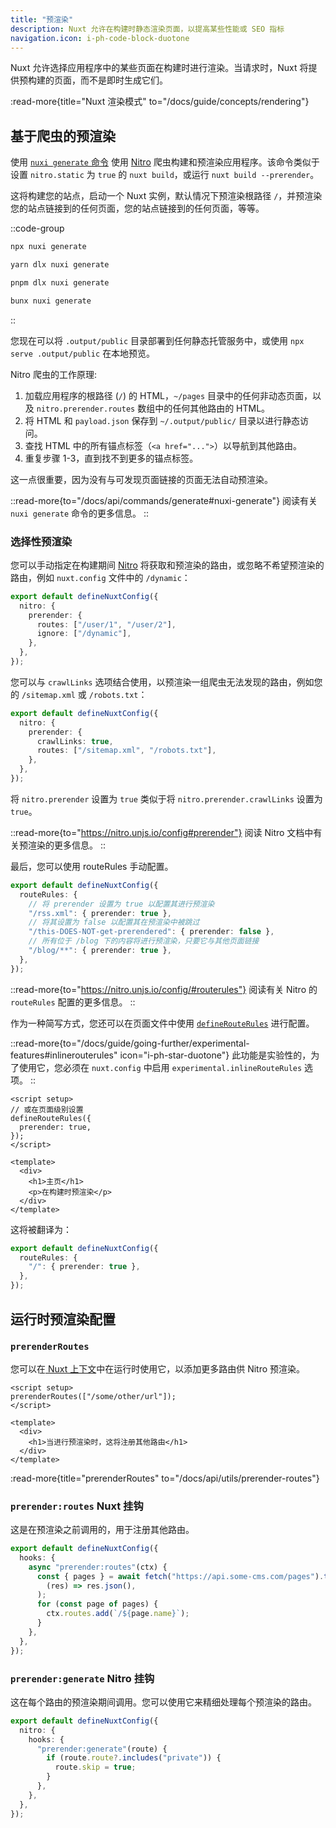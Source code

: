 ```yaml
---
title: "预渲染"
description: Nuxt 允许在构建时静态渲染页面，以提高某些性能或 SEO 指标
navigation.icon: i-ph-code-block-duotone
---
```


Nuxt 允许选择应用程序中的某些页面在构建时进行渲染。当请求时，Nuxt 将提供预构建的页面，而不是即时生成它们。

:read-more{title="Nuxt 渲染模式" to="/docs/guide/concepts/rendering"}

## 基于爬虫的预渲染

使用 [`nuxi generate` 命令](/docs/api/commands/generate) 使用 [Nitro](/docs/guide/concepts/server-engine) 爬虫构建和预渲染应用程序。该命令类似于设置 `nitro.static` 为 `true` 的 `nuxt build`，或运行 `nuxt build --prerender`。

这将构建您的站点，启动一个 Nuxt 实例，默认情况下预渲染根路径 `/`，并预渲染您的站点链接到的任何页面，您的站点链接到的任何页面，等等。

::code-group

```bash [npm]
npx nuxi generate
```

```bash [yarn]
yarn dlx nuxi generate
```

```bash [pnpm]
pnpm dlx nuxi generate
```

```bash [bun]
bunx nuxi generate
```

::

您现在可以将 `.output/public` 目录部署到任何静态托管服务中，或使用 `npx serve .output/public` 在本地预览。

Nitro 爬虫的工作原理:

1. 加载应用程序的根路径 (`/`) 的 HTML，`~/pages` 目录中的任何非动态页面，以及 `nitro.prerender.routes` 数组中的任何其他路由的 HTML。
2. 将 HTML 和 `payload.json` 保存到 `~/.output/public/` 目录以进行静态访问。
3. 查找 HTML 中的所有锚点标签（`<a href="...">`）以导航到其他路由。
4. 重复步骤 1-3，直到找不到更多的锚点标签。

这一点很重要，因为没有与可发现页面链接的页面无法自动预渲染。

::read-more{to="/docs/api/commands/generate#nuxi-generate"}
阅读有关 `nuxi generate` 命令的更多信息。
::

### 选择性预渲染

您可以手动指定在构建期间 [Nitro](/docs/guide/concepts/server-engine) 将获取和预渲染的路由，或忽略不希望预渲染的路由，例如 `nuxt.config` 文件中的 `/dynamic`：

```ts twoslash [nuxt.config.ts]
export default defineNuxtConfig({
  nitro: {
    prerender: {
      routes: ["/user/1", "/user/2"],
      ignore: ["/dynamic"],
    },
  },
});
```

您可以与 `crawlLinks` 选项结合使用，以预渲染一组爬虫无法发现的路由，例如您的 `/sitemap.xml` 或 `/robots.txt`：

```ts twoslash [nuxt.config.ts]
export default defineNuxtConfig({
  nitro: {
    prerender: {
      crawlLinks: true,
      routes: ["/sitemap.xml", "/robots.txt"],
    },
  },
});
```

将 `nitro.prerender` 设置为 `true` 类似于将 `nitro.prerender.crawlLinks` 设置为 `true`。

::read-more{to="https://nitro.unjs.io/config#prerender"}
阅读 Nitro 文档中有关预渲染的更多信息。
::

最后，您可以使用 routeRules 手动配置。

```ts twoslash [nuxt.config.ts]
export default defineNuxtConfig({
  routeRules: {
    // 将 prerender 设置为 true 以配置其进行预渲染
    "/rss.xml": { prerender: true },
    // 将其设置为 false 以配置其在预渲染中被跳过
    "/this-DOES-NOT-get-prerendered": { prerender: false },
    // 所有位于 /blog 下的内容将进行预渲染，只要它与其他页面链接
    "/blog/**": { prerender: true },
  },
});
```

::read-more{to="https://nitro.unjs.io/config/#routerules"}
阅读有关 Nitro 的 `routeRules` 配置的更多信息。
::

作为一种简写方式，您还可以在页面文件中使用 [`defineRouteRules`](/docs/api/utils/define-route-rules) 进行配置。

::read-more{to="/docs/guide/going-further/experimental-features#inlinerouterules" icon="i-ph-star-duotone"}
此功能是实验性的，为了使用它，您必须在 `nuxt.config` 中启用 `experimental.inlineRouteRules` 选项。
::

```vue [pages/index.vue]
<script setup>
// 或在页面级别设置
defineRouteRules({
  prerender: true,
});
</script>

<template>
  <div>
    <h1>主页</h1>
    <p>在构建时预渲染</p>
  </div>
</template>
```

这将被翻译为：

```ts [nuxt.config.ts]
export default defineNuxtConfig({
  routeRules: {
    "/": { prerender: true },
  },
});
```

## 运行时预渲染配置

### `prerenderRoutes`

您可以在[ Nuxt 上下文](/docs/guide/going-further/nuxt-app#the-nuxt-context)中在运行时使用它，以添加更多路由供 Nitro 预渲染。

```vue [pages/index.vue]
<script setup>
prerenderRoutes(["/some/other/url"]);
</script>

<template>
  <div>
    <h1>当进行预渲染时，这将注册其他路由</h1>
  </div>
</template>
```

:read-more{title="prerenderRoutes" to="/docs/api/utils/prerender-routes"}

### `prerender:routes` Nuxt 挂钩

这是在预渲染之前调用的，用于注册其他路由。

```ts [nitro.config.ts]
export default defineNuxtConfig({
  hooks: {
    async "prerender:routes"(ctx) {
      const { pages } = await fetch("https://api.some-cms.com/pages").then(
        (res) => res.json(),
      );
      for (const page of pages) {
        ctx.routes.add(`/${page.name}`);
      }
    },
  },
});
```

### `prerender:generate` Nitro 挂钩

这在每个路由的预渲染期间调用。您可以使用它来精细处理每个预渲染的路由。

```ts [nitro.config.ts]
export default defineNuxtConfig({
  nitro: {
    hooks: {
      "prerender:generate"(route) {
        if (route.route?.includes("private")) {
          route.skip = true;
        }
      },
    },
  },
});
```
